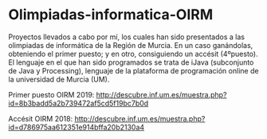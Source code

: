 # Olimpiadas-informatica-OIRM
Proyectos llevados a cabo por mí, los cuales han sido presentados a las olimpiadas de informática de la Región de Murcia. En un caso ganándolas, obteniendo el primer puesto; y en otro, consiguiendo un accésit (4ºpuesto).
El lenguaje en el que han sido programados se trata de iJava (subconjunto de Java y Processing), lenguaje de la plataforma de programación online de la universidad de Murcia (UM).

Primer puesto OIRM 2019: http://descubre.inf.um.es/muestra.php?id=8b3badd5a2b739472af5cd5f19bc7b0d

Accésit OIRM 2018: http://descubre.inf.um.es/muestra.php?id=d786975aa612351e914bffa20b2130a4
